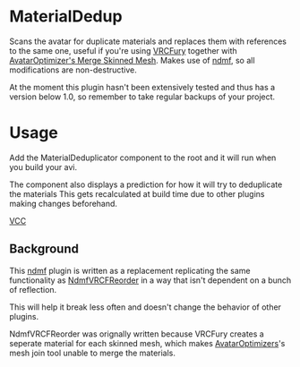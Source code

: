 ﻿# MaterialDedup
Scans the avatar for duplicate materials and replaces them with references to the same one, useful if you're using [VRCFury](https://vrcfury.com/) together with [AvatarOptimizer's Merge Skinned Mesh](https://vpm.anatawa12.com/avatar-optimizer/en/docs/reference/merge-skinned-mesh/).
Makes use of [ndmf](https://github.com/bdunderscore/ndmf), so all modifications are non-destructive.

At the moment this plugin hasn't been extensively tested and thus has a version below 1.0,
so remember to take regular backups of your project.

# Usage
Add the MaterialDeduplicator component to the root and it will run when you build your avi.

The component also displays a prediction for how it will try to deduplicate the materials
This gets recalculated at build time due to other plugins making changes beforehand.

[VCC](https://bigibas123.github.io/VCC/)

## Background
This [ndmf](https://github.com/bdunderscore/ndmf) plugin is written as a replacement replicating the same functionality as [NdmfVRCFReorder](https://github.com/bigibas123/NdmfVRCFReorder)
in a way that isn't dependent on a bunch of reflection.

This will help it break less often and doesn't change the behavior of other plugins.

NdmfVRCFReorder was orignally written because VRCFury creates a seperate material for each skinned mesh,
which makes [AvatarOptimizers](https://github.com/anatawa12/AvatarOptimizer/)'s mesh join tool unable to merge the materials.
